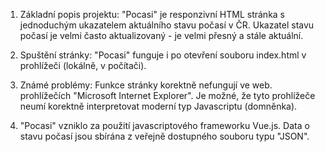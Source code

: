1) Základní popis projektu:
"Pocasi" je responzivní HTML stránka s jednoduchým ukazatelem aktuálního stavu počasí v ČR. Ukazatel stavu počasí je velmi často aktualizovaný - je velmi přesný a stále aktuální.

2) Spuštění stránky:
"Pocasi" funguje i po otevření souboru index.html v prohlížeči (lokálně, v počítači).

3) Známé problémy:
Funkce stránky korektně nefungují ve web. prohlížečích "Microsoft Internet Explorer". Je možné, že tyto prohlížeče neumí korektně interpretovat moderní typ Javascriptu (domněnka).

4) "Pocasi" vzniklo za použití javascriptového frameworku Vue.js. Data o stavu počasí jsou sbírána z veřejně dostupného souboru typu "JSON".

